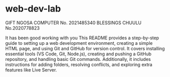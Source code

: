 # web-dev-lab
GIFT NGOSA COMPUTER No. 2021485340
BLESSINGS CHUULU No.2020778823

It has been good working with you
This README provides a step-by-step guide to setting up a web development environment, creating a simple HTML page, and using Git and GitHub for version control. It covers installing essential tools (VS Code, Git, Node.js), creating and pushing a GitHub repository, and handling basic Git commands. Additionally, it includes instructions for adding folders, resolving conflicts, and exploring extra features like Live Server. 
